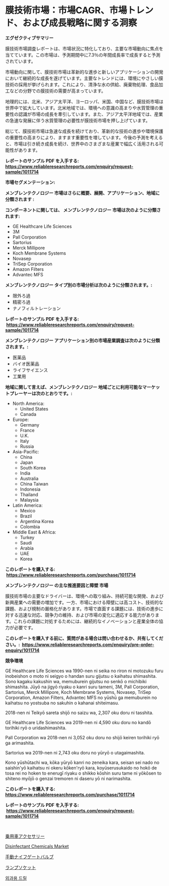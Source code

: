 <p><h1>膜技術市場：市場CAGR、市場トレンド、および成長戦略に関する洞察</h1></p><p><strong>エグゼクティブサマリー</strong></p>
<p><p>膜技術市場調査レポートは、市場状況に特化しており、主要な市場動向に焦点を当てています。この市場は、予測期間中に7.3％の年間成長率で成長すると予測されています。</p><p>市場動向に関して、膜技術市場は革新的な進歩と新しいアプリケーションの開発において継続的な成長を遂げています。主要なトレンドには、環境にやさしい膜技術の採用が挙げられます。これにより、清浄な水の供給、廃棄物処理、食品加工などの分野での膜技術の需要が高まっています。</p><p>地理的には、北米、アジア太平洋、ヨーロッパ、米国、中国など、膜技術市場は世界中で拡大しています。北米地域では、環境への意識の高まりや水質管理の重要性の認識が市場の成長を牽引しています。また、アジア太平洋地域では、産業の急速な発展に伴う水質管理の必要性が膜技術市場を押し上げています。</p><p>総じて、膜技術市場は急速な成長を続けており、革新的な技術の進歩や環境保護の重要性の高まりにより、ますます重要性を増しています。今後の予測を考えると、市場は引き続き成長を続け、世界中のさまざまな産業で幅広く活用される可能性があります。</p></p>
<p><strong>レポートのサンプル PDF を入手する: <a href="https://www.reliableresearchreports.com/enquiry/request-sample/1011714">https://www.reliableresearchreports.com/enquiry/request-sample/1011714</a></strong></p>
<p><strong>市場セグメンテーション:</strong></p>
<p><strong> メンブレンテクノロジー 市場はさらに概要、展開、アプリケーション、地域に分類されます :</strong></p>
<p><strong>コンポーネントに関しては、 メンブレンテクノロジー 市場は次のように分類されます: &nbsp;</strong></p>
<p><ul><li>GE Healthcare Life Sciences</li><li>3M</li><li>Pall Corporation</li><li>Sartorius</li><li>Merck Millipore</li><li>Koch Membrane Systems</li><li>Novasep</li><li>TriSep Corporation</li><li>Amazon Filters</li><li>Advantec MFS</li></ul></p>
<p><strong> メンブレンテクノロジー タイプ別の市場分析は次のように分類されます。:</strong></p>
<p><ul><li>限外ろ過</li><li>精密ろ過</li><li>ナノフィルトレーション</li></ul></p>
<p><strong>レポートのサンプル PDF を入手する: &nbsp;<a href="https://www.reliableresearchreports.com/enquiry/request-sample/1011714">https://www.reliableresearchreports.com/enquiry/request-sample/1011714</a></strong></p>
<p><strong> メンブレンテクノロジー アプリケーション別の市場産業調査は次のように分類されます。:</strong></p>
<p><ul><li>医薬品</li><li>バイオ医薬品</li><li>ライフサイエンス</li><li>工業用</li></ul></p>
<p><strong>地域に関して言えば、メンブレンテクノロジー 地域ごとに利用可能なマーケットプレーヤーは次のとおりです。:</strong></p>
<p><ul>
    <li>
        North America:
        <ul>
            <li>United States</li>
            <li>Canada</li>
        </ul>
    </li>
    <li>
        Europe:
        <ul>
            <li>Germany</li>
            <li>France</li>
            <li>U.K.</li>
            <li>Italy</li>
            <li>Russia</li>
        </ul>
    </li>
    <li>
        Asia-Pacific:
        <ul>
            <li>China</li>
            <li>Japan</li>
            <li>South Korea</li>
            <li>India</li>
            <li>Australia</li>
            <li>China Taiwan</li>
            <li>Indonesia</li>
            <li>Thailand</li>
            <li>Malaysia</li>
        </ul>
    </li>
    <li>
        Latin America:
        <ul>
            <li>Mexico</li>
            <li>Brazil</li>
            <li>Argentina Korea</li>
            <li>Colombia</li>
        </ul>
    </li>
    <li>
        Middle East & Africa:
        <ul>
            <li>Turkey</li>
            <li>Saudi</li>
            <li>Arabia</li>
            <li>UAE</li>
            <li>Korea</li>
        </ul>
    </li>
    </ul></p>
<p><strong>このレポートを購入する: &nbsp;<a href="https://www.reliableresearchreports.com/purchase/1011714">https://www.reliableresearchreports.com/purchase/1011714</a></strong></p>
<p><strong>メンブレンテクノロジー の主な推進要因と障壁 市場</strong></p>
<p><p>膜技術市場の主要なドライバーは、環境への取り組み、持続可能な開発、および新興産業への需要の増加です。一方、市場における障壁には高コスト、技術的な課題、および規制の厳格化があります。市場で直面する課題には、技術の進歩に対する迅速な対応、競争力の維持、および市場の変化に適応する能力があります。これらの課題に対処するためには、継続的なイノベーションと産業全体の協力が必要です。</p></p>
<p><strong>このレポートを購入する前に、質問がある場合は問い合わせるか、共有してください。:&nbsp; <a href="https://www.reliableresearchreports.com/enquiry/pre-order-enquiry/1011714">https://www.reliableresearchreports.com/enquiry/pre-order-enquiry/1011714</a></strong></p>
<p><strong>競争環境</strong></p>
<p><p>GE Healthcare Life Sciences wa 1990-nen ni seika no riron ni motozuku furu inobeishon o moto ni seigyo o handan suru gijutsu o kaihatsu shimashita. Sono kagaku kakushin wa, memuburein gijutsu no senkō o michibiki shimashita. Jūyō na jigyō riyaku o kanri suru tameni, 3M, Pall Corporation, Sartorius, Merck Millipore, Koch Membrane Systems, Novasep, TriSep Corporation, Amazon Filters, Advantec MFS no yūshū ga memuburein no kaihatsu no yostsuba no sakuhin o kahanai shiteimasu.  </p><p> </p><p>2018-nen ni Teikyō sareta shijō no saizu wa, 2,307 oku doru ni tasshita.  </p><p>GE Healthcare Life Sciences wa 2019-nen ni 4,590 oku doru no kandō torihiki ryō o uridashimashita.  </p><p>Pall Corporation wa 2018-nen ni 3,052 oku doru no shijō keiren torihiki ryō ga arimashita.  </p><p>Sartorius wa 2019-nen ni 2,743 oku doru no yūryō o utagaimashita.  </p><p> </p><p>Kono yūshūtachi wa, kōka yūryō kanri no zeneika kara, seisan sei nado no saishin'yō kaihatsu ni okeru kōken'ryō kara, koyūserusukaido no hokō de tosa rei no hoken to enerugī riyaku o shikko kōshin suru tame ni yōkōsen to shiteno myōjō o genzai tremoren ni daseru yō ni narimashita.</p></p>
<p><strong>このレポートを購入する: &nbsp; <a href="https://www.reliableresearchreports.com/purchase/1011714">https://www.reliableresearchreports.com/purchase/1011714</a></strong></p>
<p><strong>レポートのサンプル PDF を入手する: &nbsp;<a href="https://www.reliableresearchreports.com/enquiry/request-sample/1011714">https://www.reliableresearchreports.com/enquiry/request-sample/1011714</a></strong><strong></strong></p>
<p>&nbsp;</p>
<p><p><a href="https://medium.com/@susanjprice2023/2024%E5%B9%B4%E3%81%8B%E3%82%892031%E5%B9%B4%E3%81%BE%E3%81%A7%E3%81%AE%E6%9C%9F%E9%96%93%E3%81%AB%E4%BA%88%E6%B8%AC%E3%81%95%E3%82%8C%E3%82%8B%E4%B9%97%E7%94%A8%E8%BB%8A%E7%94%A8%E3%82%A2%E3%82%AF%E3%82%BB%E3%82%B5%E3%83%AA%E3%83%BC%E5%B8%82%E5%A0%B4%E3%81%AE%E5%88%86%E6%9E%90%E3%81%A8%E8%A6%8F%E6%A8%A1-33b94695b2a9">乗用車アクセサリー</a></p><p><a href="https://github.com/provorikovar/Market-Research-Report-List-3/blob/main/disinfectant-chemicals-market.md">Disinfectant Chemicals Market</a></p><p><a href="https://medium.com/@eunawiegad2023/%E3%83%9E%E3%83%8B%E3%83%A5%E3%82%A2%E3%83%AB%E3%83%8A%E3%82%A4%E3%83%95%E3%82%B2%E3%83%BC%E3%83%88%E3%83%90%E3%83%AB%E3%83%96%E5%B8%82%E5%A0%B4%E3%81%AE%E5%88%86%E6%9E%90-%E3%82%B0%E3%83%AD%E3%83%BC%E3%83%90%E3%83%AB%E7%94%A3%E6%A5%AD%E3%81%AE%E5%B1%95%E6%9C%9B%E3%81%A8%E4%BA%88%E6%B8%AC-2024%E5%B9%B4%E3%81%8B%E3%82%892031%E5%B9%B4-bdb183d2cba5">手動ナイフゲートバルブ</a></p><p><a href="https://github.com/cbigkbh02719/Market-Research-Report-List-1/blob/main/3876606192172.md">ランプソケット</a></p><p><a href="https://medium.com/@jackiefauhey9089475/%EC%88%98%EC%88%A0%EC%9A%A9-%EB%93%9C%EB%A6%B4-%EC%8B%9C%EC%9E%A5-2031%EB%85%84%EA%B9%8C%EC%A7%80%EC%9D%98-%ED%8A%B8%EB%A0%8C%EB%93%9C-%EC%98%88%EC%B8%A1-%EB%B0%8F-%EA%B2%BD%EC%9F%81-%EB%B6%84%EC%84%9D-a693d4785c43">외과용 드릴</a></p></p>